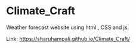 # Climate_Craft
Weather forecast website using html , CSS and js.

Link: 
 https://sharuhampali.github.io/Climate_Craft/
